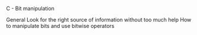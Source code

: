 C - Bit manipulation

General
Look for the right source of information without too much help
How to manipulate bits and use bitwise operators

 